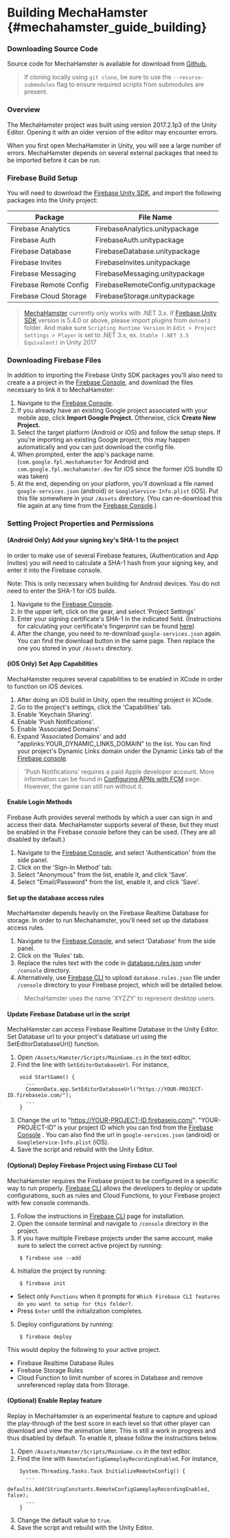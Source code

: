 Building MechaHamster {#mechahamster_guide_building}
================

### Downloading Source Code
Source code for MechaHamster is available for download from [Github.][]

> If cloning locally using `git clone`, be sure to use the `--recurse-submodules` flag
> to ensure required scripts from submodules are present.

### Overview

The MechaHamster project was built using version 2017.2.1p3 of the Unity
Editor.  Opening it with an older version of the editor may encounter
errors.

When you first open MechaHamster in Unity, you will see a large number
of errors.  MechaHamster depends on several external packages that need
to be imported before it can be run.

### Firebase Build Setup

You will need to download the [Firebase Unity SDK][], and import the following
packages into the Unity project:

| Package | File Name |
|---------|-----------|
| Firebase Analytics | FirebaseAnalytics.unitypackage |
| Firebase Auth | FirebaseAuth.unitypackage |
| Firebase Database | FirebaseDatabase.unitypackage |
| Firebase Invites | FirebaseInvites.unitypackage |
| Firebase Messaging | FirebaseMessaging.unitypackage |
| Firebase Remote Config | FirebaseRemoteConfig.unitypackage |
| Firebase Cloud Storage | FirebaseStorage.unitypackage |

> [MechaHamster][] currently only works with .NET 3.x. If [Firebase Unity SDK][] version is 5.4.0 or
> above, please import plugins from `dotnet3` folder. And make sure `Scripting Runtime Version` in
> `Edit > Project Settings > Player` is set to .NET 3.x, ex. `Stable (.NET 3.5 Equivalent)` in Unity
> 2017

### Downloading Firebase Files

In addition to importing the Firebase Unity SDK packages
you'll also need to create a a project in the [Firebase Console][], and
download the files necessary to link it to MechaHamster:

1. Navigate to the [Firebase Console][].
2. If you already have an existing Google project associated with your mobile app, click **Import Google Project.** Otherwise, click **Create New Project.**
3. Select the target platform (Android or iOS) and follow the setup steps. If you're importing an existing Google project, this may happen automatically and you can just download the config file.
4. When prompted, enter the app's package name.  (`com.google.fpl.mechahamster` for Android and `com.google.fpl.mechahamster.dev` for iOS since the former iOS bundle ID was taken)
5. At the end, depending on your platform, you'll download a file named `google-services.json` (android) or `GoogleService-Info.plist` (iOS).  Put this file somewhere in your `/Assets` directory.  (You can re-download this file again at any time from the [Firebase Console][].)


### Setting Project Properties and Permissions

#### (Android Only) Add your signing key's SHA-1 to the project

In order to make use of several Firebase features, (Authentication and App Invites)
you will need to calculate a SHA-1 hash from your signing key, and
enter it into the Firebase console.

Note:  This is only necessary when building for Android devices.  You do not need to enter the SHA-1 for iOS builds.

1. Navigate to the [Firebase Console][].
2. In the upper left, click on the gear, and select 'Project Settings'
3. Enter your signing certificate's SHA-1 in the indicated field.  (Instructions for
calculating your certificate's fingerprint can be found
[here](https://developers.google.com/android/guides/client-auth))
4. After the change, you need to re-download `google-services.json` again.  You can find the
download button in the same page.  Then replace the one you stored in your `/Assets` directory.


#### (iOS Only) Set App Capabilities

MechaHamster requires several capabilities to be enabled in XCode
in order to function on iOS devices.


1. After doing an iOS build in Unity, open the resulting project in XCode.
2. Go to the project's settings, click the 'Capabilities' tab.
3. Enable 'Keychain Sharing'.
4. Enable 'Push Notifications'.
5. Enable 'Associated Domains'.
6. Expand 'Associated Domains' and add "applinks:YOUR_DYNAMIC_LINKS_DOMAIN"
to the list.  You can find your project's Dynamic Links domain under
the Dynamic Links tab of the [Firebase console][].

> 'Push Notifications' requires a paid Apple developer account. More information can be found
> in [Configuring APNs with FCM][] page. However, the game can still run without it.

#### Enable Login Methods

Firebase Auth provides several methods by which a user can sign in and
access their data.  MechaHamster supports several of these, but they must
be enabled in the Firebase console before they can be used.  (They are all
disabled by default.)

1. Navigate to the [Firebase Console][], and select 'Authentication' from the side panel.
2. Click on the 'Sign-In Method' tab.
3. Select "Anonymous" from the list, enable it, and click 'Save'.
4. Select "Email/Password" from the list, enable it, and click 'Save'.


#### Set up the database access rules

MechaHamster depends heavily on the Firebase Realtime Database for storage.  In order to run
Mechahamster, you'll need set up the database access rules.

1. Navigate to the [Firebase Console][], and select 'Database' from the side panel.
2. Click on the 'Rules' tab.
3. Replace the rules text with the code in [database.rules.json][] under `/console` directory.
4. Alternatively, use [Firebase CLI][] to upload `database.rules.json` file under `/console`
   directory to your Firebase project, which will be detailed below.

> MechaHamster uses the name 'XYZZY' to represent desktop users.

#### Update Firebase Database url in the script

MechaHamster can access Firebase Realtime Database in the Unity Editor.  Set Database url to your
project's database url using the SetEditorDatabaseUrl() function.

1. Open `/Assets/Hamster/Scripts/MainGame.cs` in the text editor.
2. Find the line with `SetEditorDatabaseUrl`.  For instance,
~~~~
    void StartGame() {
      ...
      CommonData.app.SetEditorDatabaseUrl("https://YOUR-PROJECT-ID.firebaseio.com/");
      ...
    }
~~~~
3. Change the url to "https://YOUR-PROJECT-ID.firebaseio.com/".  "YOUR-PROJECT-ID" is your
   project ID which you can find from the [Firebase Console][] .  You can also find the url in
   `google-services.json` (android) or `GoogleService-Info.plist` (iOS).
4. Save the script and rebuild with the Unity Editor.

#### (Optional) Deploy Firebase Project using Firebase CLI Tool

MechaHamster requires the Firebase project to be configured in a specific way to run properly.
[Firebase CLI][] allows the developers to deploy or update configurations, such as rules and Cloud
Functions, to your Firebase project with few console commands.

1. Follow the instructions in [Firebase CLI][] page for installation.
2. Open the console terminal and navigate to `/console` directory in the project.
3. If you have multiple Firebase projects under the same account, make sure to select the correct
   active project by running:
~~~~
    $ firebase use --add
~~~~
4. Initialize the project by running:
~~~~
    $ firebase init
~~~~
  * Select only `Functions` when it prompts for `Which Firebase CLI features do you want to setup
    for this folder?`.
  * Press `Enter` until the initialization completes.
5. Deploy configurations by running:
~~~~
    $ firebase deploy
~~~~
   This would deploy the following to your active project.
  * Firebase Realtime Database Rules
  * Firebase Storage Rules
  * Cloud Function to limit number of scores in Database and remove unreferenced replay data from
    Storage.

#### (Optional) Enable Replay feature

Replay in MechaHamster is an experimental feature to capture and upload the play-through of the
best score in each level so that other player can download and view the animation later.  This is
still a work in progress and thus disabled by default.  To enable it, please follow the instructions
below.

1. Open `/Assets/Hamster/Scripts/MainGame.cs` in the text editor.
2. Find the line with `RemoteConfigGameplayRecordingEnabled`.  For instance,
~~~~
    System.Threading.Tasks.Task InitializeRemoteConfig() {
      ...
      defaults.Add(StringConstants.RemoteConfigGameplayRecordingEnabled, false);
      ...
    }
~~~~
3. Change the default value to `true`.
4. Save the script and rebuild with the Unity Editor.

<br>

  [Firebase]: https://firebase.google.com/docs/
  [Daydream]: https://developers.google.com/vr/daydream/overview
  [Google Daydream]: https://developers.google.com/vr/daydream/overview
  [Google VR SDK for Unity]: https://developers.google.com/vr/unity/
  [MechaHamster]: #mechahamster_index
  [Firebase Unity SDK]: https://firebase.google.com/docs/unity/setup
  [Firebase Console]: https://console.firebase.google.com/
  [GitHub.]: https://github.com/google/mechahamster
  [Configuring APNs with FCM]: https://firebase.google.com/docs/cloud-messaging/ios/certs
  [database.rules.json]: https://github.com/google/mechahamster/tree/master/console/database.rules.json
  [Firebase CLI]: https://firebase.google.com/docs/cli/
